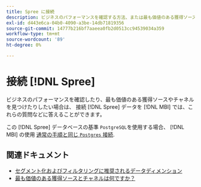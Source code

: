 ```yaml
---
title: Spree に接続
description: ビジネスのパフォーマンスを確認する方法、または最も価値のある獲得ソースやチャネルを見つける方法を学びます。
exl-id: d443e6ca-04b0-4090-a3be-14db71819356
source-git-commit: 14777b216bf7aaeea0fb2d0513cc94539034a359
workflow-type: tm+mt
source-wordcount: '89'
ht-degree: 0%

---
```


# 接続 [!DNL Spree]

ビジネスのパフォーマンスを確認したり、最も価値のある獲得ソースやチャネルを見つけたりしたい場合は、 接続 [!DNL Spree] データを [!DNL MBI] では、これらの質問などに答えることができます。

この [!DNL Spree] データベースの基準 `PostgreSQL`を使用する場合、 [!DNL MBI] の使用 [通常の手順と同じ `Postgres` 接続](../integrations/postgresql.md).

## 関連ドキュメント

* [セグメント化およびフィルタリングに推奨されるデータディメンション](../../../best-practices/segment-filter.md)
* [最も価値のある獲得ソースとチャネルは何ですか？](../../analysis/most-value-source-channel.md)
